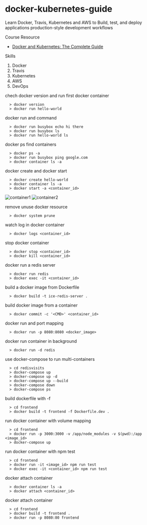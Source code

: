 # docker-kubernetes-guide
Learn Docker, Travis, Kubernetes and AWS to Build, test, and deploy applications production-style development workflows
 

Course Resource
* [Docker and Kubernetes: The Complete Guide](https://www.udemy.com/docker-and-kubernetes-the-complete-guide)  

Skills
1. Docker
2. Travis
3. Kubernetes
4. AWS
5. DevOps

chech docker version and run first docker container
```
  > docker version
  > docker run hello-world
```
docker run and command
```
  > docker run busybox echo hi there
  > docker run busybox ls
  > docker run hello-world ls
```
docker ps find containers
```
  > docker ps -a
  > docker run busybox ping google.com
  > docker container ls -a
```
docker create and docker start
```
  > docker create hello-world
  > docker container ls -a
  > docker start -a <container_id>
```
![](https://raw.githubusercontent.com/smalltide/docker-kubernetes-guide/master/img/container1.png "container1")
![](https://raw.githubusercontent.com/smalltide/docker-kubernetes-guide/master/img/container2.png "container2")

remove unuse docker resource
```
  > docker system prune
```
watch log in docker container
```
  > docker logs <container_id>
```
stop docker container
```
  > docker stop <container_id>
  > docker kill <container_id>
```
docker run a redis server
```
  > docker run redis
  > docker exec -it <container_id>
```
build a docker image from Dockerfile
```
  > docker build -t ice-redis-server .
```
build docker image from a container
```
  > docker commit -c '<CMD>' <container_id>
```
docker run and port mapping
```
  > docker run -p 8080:8080 <docker_image>
```
docker run container in background
```
  > docker run -d redis
```
use docker-compose to run multi-containers
```
  > cd redisvisits
  > docker-compose up
  > docker-compose up -d
  > docker-compose up --build
  > docker-compose down
  > docker-compose ps
```
build dockerfile with -f
```
  > cd frontend
  > docker build -t frontend -f Dockerfile.dev .
```
run docker container with volume mapping
```
  > cd frontend
  > docker run -p 3000:3000 -v /app/node_modules -v $(pwd):/app <image_id>
  > docker-compose up
```
run docker container with npm test
```
  > cd frontend
  > docker run -it <image_id> npm run test
  > docker exec -it <container_id> npm run test
```
docker attach container
```
  > docker container ls -a
  > docker attach <container_id>
```
docker attach container
```
  > cd frontend
  > docker build -t frontend .
  > docker run -p 8080:80 frontend
```

